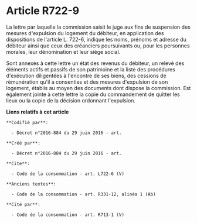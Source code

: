 # Article R722-9

La lettre par laquelle la commission saisit le juge aux fins de suspension des mesures d'expulsion du logement du débiteur,
en application des dispositions de l'article L. 722-6, indique les noms, prénoms et adresse du débiteur ainsi que ceux des
créanciers poursuivants ou, pour les personnes morales, leur dénomination et leur siège social. 

Sont annexés à cette lettre un état des revenus du débiteur, un relevé des éléments actifs et passifs de son patrimoine et la
liste des procédures d'exécution diligentées à l'encontre de ses biens, des cessions de rémunération qu'il a consenties et
des mesures d'expulsion de son logement, établis au moyen des documents dont dispose la commission. Est également jointe à
cette lettre la copie du commandement de quitter les lieux ou la copie de la décision ordonnant l'expulsion.

**Liens relatifs à cet article**

	**Codifié par**:

	  - Décret n°2016-884 du 29 juin 2016 - art.

	**Créé par**:

	  - Décret n°2016-884 du 29 juin 2016 - art.

	**Cite**:

	  - Code de la consommation - art. L722-6 (V)

	**Anciens textes**:

	  - Code de la consommation - art. R331-12, alinéa 1 (Ab)

	**Cité par**:

	  - Code de la consommation - art. R713-1 (V)

